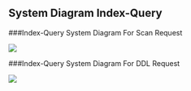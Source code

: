 ## System Diagram Index-Query

###Index-Query System Diagram For Scan Request


![](https://rawgithub.com/deepkaran/sandbox/master/indexing/images/SystemDiagramScan.svg)


###Index-Query System Diagram For DDL Request


![](https://rawgithub.com/deepkaran/sandbox/master/indexing/images/SystemDiagramDDL.svg)
